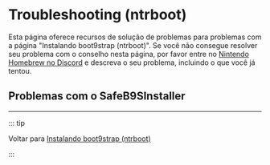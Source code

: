 # Troubleshooting (ntrboot)

Esta página oferece recursos de solução de problemas para problemas com a página "Instalando boot9strap (ntrboot)". Se você não consegue resolver seu problema com o conselho nesta página, por favor entre no [Nintendo Homebrew no Discord](https://discord.gg/MWxPgEp) e descreva o seu problema, incluindo o que você já tentou.

## Problemas com o SafeB9SInstaller

<!--@include: ./_include/troubleshooting-sb9si-firm.md -->

<!--@include: ./_include/troubleshooting-sb9si-common.md -->

<!--@include: ./_include/troubleshooting-get-help-common.md -->

---

::: tip

Voltar para [Instalando boot9strap (ntrboot)](installing-boot9strap-\(ntrboot\))

:::

<!--@include: ./_include/troubleshooting-return.md -->

